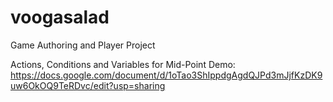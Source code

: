 # voogasalad

Game Authoring and Player Project

Actions, Conditions and Variables for Mid-Point Demo:
https://docs.google.com/document/d/1oTao3ShIppdgAgdQJPd3mJjfKzDK9uw6OkOQ9TeRDvc/edit?usp=sharing